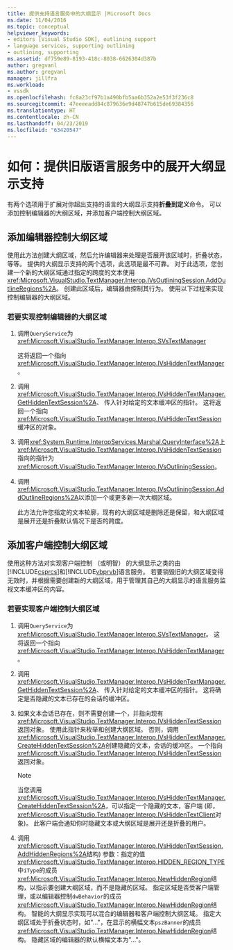 ```yaml
---
title: 提供支持语言服务中的大纲显示 |Microsoft Docs
ms.date: 11/04/2016
ms.topic: conceptual
helpviewer_keywords:
- editors [Visual Studio SDK], outlining support
- language services, supporting outlining
- outlining, supporting
ms.assetid: df759e89-8193-418c-8038-6626304d387b
author: gregvanl
ms.author: gregvanl
manager: jillfra
ms.workload:
- vssdk
ms.openlocfilehash: fc8a23cf97b1a490bfb5aa6b352a2e53f3f236c8
ms.sourcegitcommit: 47eeeeadd84c879636e9d48747b615de69384356
ms.translationtype: HT
ms.contentlocale: zh-CN
ms.lasthandoff: 04/23/2019
ms.locfileid: "63420547"
---
```

# <a name="how-to-provide-expanded-outlining-support-in-a-legacy-language-service"></a>如何：提供旧版语言服务中的展开大纲显示支持
有两个选项用于扩展对你超出支持的语言的大纲显示支持**折叠到定义**命令。 可以添加控制编辑器的大纲区域，并添加客户端控制大纲区域。

## <a name="adding-editor-controlled-outline-regions"></a>添加编辑器控制大纲区域
 使用此方法创建大纲区域，然后允许编辑器来处理是否展开该区域时，折叠状态，等等。 提供的大纲显示支持的两个选项，此选项是最不可靠。 对于此选项，您创建一个新的大纲区域通过指定的跨度的文本使用<xref:Microsoft.VisualStudio.TextManager.Interop.IVsOutliningSession.AddOutlineRegions%2A>。 创建此区域后，编辑器由控制其行为。 使用以下过程来实现控制编辑器的大纲区域。

### <a name="to-implement-an-editor-controlled-outline-region"></a>若要实现控制编辑器的大纲区域

1. 调用`QueryService`为 <xref:Microsoft.VisualStudio.TextManager.Interop.SVsTextManager>

     这将返回一个指向<xref:Microsoft.VisualStudio.TextManager.Interop.IVsHiddenTextManager>。

2. 调用<xref:Microsoft.VisualStudio.TextManager.Interop.IVsHiddenTextManager.GetHiddenTextSession%2A>、 传入针对给定的文本缓冲区的指针。 这将返回一个指向<xref:Microsoft.VisualStudio.TextManager.Interop.IVsHiddenTextSession>缓冲区的对象。

3. 调用<xref:System.Runtime.InteropServices.Marshal.QueryInterface%2A>上<xref:Microsoft.VisualStudio.TextManager.Interop.IVsHiddenTextSession>指向的指针为<xref:Microsoft.VisualStudio.TextManager.Interop.IVsOutliningSession>。

4. 调用<xref:Microsoft.VisualStudio.TextManager.Interop.IVsOutliningSession.AddOutlineRegions%2A>以添加一个或更多新一次大纲区域。

     此方法允许您指定的文本轮廓，现有的大纲区域是删除还是保留，和大纲区域是展开还是折叠默认情况下是否的跨度。

## <a name="add-client-controlled-outline-regions"></a>添加客户端控制大纲区域
 使用这种方法对实现客户端控制 （或明智） 的大纲显示之类的由[!INCLUDE[csprcs](../../data-tools/includes/csprcs_md.md)]和[!INCLUDE[vbprvb](../../code-quality/includes/vbprvb_md.md)]语言服务。 若要销毁旧的大纲区域变得无效时，并根据需要创建新的大纲区域，用于管理其自己的大纲显示的语言服务监视文本缓冲区的内容。

### <a name="to-implement-a-client-controlled-outline-region"></a>若要实现客户端控制大纲区域

1. 调用`QueryService`为<xref:Microsoft.VisualStudio.TextManager.Interop.SVsTextManager>。 这将返回一个指向<xref:Microsoft.VisualStudio.TextManager.Interop.IVsHiddenTextManager>。

2. 调用<xref:Microsoft.VisualStudio.TextManager.Interop.IVsHiddenTextManager.GetHiddenTextSession%2A>、 传入针对给定的文本缓冲区的指针。 这将确定是否隐藏的文本已存在的会话的缓冲区。

3. 如果文本会话已存在，则不需要创建一个，并指向现有<xref:Microsoft.VisualStudio.TextManager.Interop.IVsHiddenTextSession>返回对象。 使用此指针来枚举和创建大纲区域。 否则，调用<xref:Microsoft.VisualStudio.TextManager.Interop.IVsHiddenTextManager.CreateHiddenTextSession%2A>创建隐藏的文本，会话的缓冲区。 一个指向<xref:Microsoft.VisualStudio.TextManager.Interop.IVsHiddenTextSession>返回对象。

    > [!NOTE]
    > 当您调用<xref:Microsoft.VisualStudio.TextManager.Interop.IVsHiddenTextManager.CreateHiddenTextSession%2A>，可以指定一个隐藏的文本，客户端 (即，<xref:Microsoft.VisualStudio.TextManager.Interop.IVsHiddenTextClient>对象)。 此客户端会通知你时隐藏文本或大纲区域是展开还是折叠的用户。

4. 调用<xref:Microsoft.VisualStudio.TextManager.Interop.IVsHiddenTextSession.AddHiddenRegions%2A>结构) 参数：指定的值<xref:Microsoft.VisualStudio.TextManager.Interop.HIDDEN_REGION_TYPE>中`iType`的成员<xref:Microsoft.VisualStudio.TextManager.Interop.NewHiddenRegion>结构，以指示要创建大纲区域，而不是隐藏的区域。 指定区域是否受客户端管理，或以编辑器控制`dwBehavior`的成员<xref:Microsoft.VisualStudio.TextManager.Interop.NewHiddenRegion>结构。 智能的大纲显示实现可以混合的编辑器和客户端控制大纲区域。 指定大纲区域处于折叠状态时，如"..."，在显示的横幅文本`pszBanner`的成员<xref:Microsoft.VisualStudio.TextManager.Interop.NewHiddenRegion>结构。 隐藏区域的编辑器的默认横幅文本为"..."。